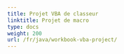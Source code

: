 ```yaml
---
title: Projet VBA de classeur
linktitle: Projet de macro
type: docs
weight: 200
url: /fr/java/workbook-vba-project/
---
```

